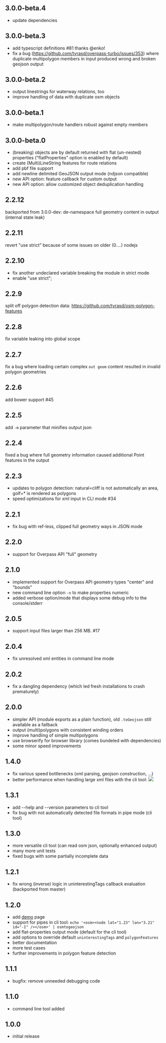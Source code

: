 3.0.0-beta.4
------------
* update dependencies

3.0.0-beta.3
------------
* add typescript definitions #81 thanks @enko!
* fix a bug (https://github.com/tyrasd/overpass-turbo/issues/353) where duplicate multipolygon members in input produced wrong and broken geojson output

3.0.0-beta.2
------------
* output linestrings for waterway relations, too
* improve handling of data with duplicate osm objects

3.0.0-beta.1
------------
* make multipolygon/route handlers robust against empty members

3.0.0-beta.0
------------
* (breaking) objects are by default returned with flat (un-nested) properties ("flatProperties" option is enabled by default)
* create (Multi)LineString features for route relations
* add pbf file support
* add newline delimited GeoJSON output mode (ndjson compatible)
* new API option: feature callback for custom output
* new API option: allow customized object deduplication handling

2.2.12
------
backported from 3.0.0-dev: de-namespace full geometry content in output (internal state leak)

2.2.11
------
revert "use strict" because of some issues on older (0.…) nodejs

2.2.10
------
* fix another undeclared variable breaking the module in strict mode
* enable "use strict";

2.2.9
-----
split off polygon detection data: https://github.com/tyrasd/osm-polygon-features

2.2.8
-----
fix variable leaking into global scope

2.2.7
-----
fix a bug where loading certain complex `out geom` content resulted in invalid polygon geometries

2.2.6
-----
add bower support #45

2.2.5
-----
add `-m` parameter that minifies output json

2.2.4
-----
fixed a bug where full geometry information caused additional Point features in the output

2.2.3
-----
* updates to polygon detection: natural=cliff is not automatically an area, golf=* is rendered as polygons
* speed optimizations for xml input in CLI mode #34

2.2.1
-----
* fix bug with ref-less, clipped full geometry ways in JSON mode

2.2.0
-----
* support for Overpass API "full" geometry

2.1.0
-----
* implemented support for Overpass API geometry types "center" and "bounds"
* new command line option `-n` to make properties numeric
* added verbose option/mode that displays some debug info to the console/stderr

2.0.5
-----
* support input files larger than 256 MB. #17

2.0.4
-----
* fix unresolved xml entities in command line mode

2.0.2
-----
* fix a dangling dependency (which led fresh installations to crash prematurely)

2.0.0
-----
* simpler API (module exports as a plain function), old `.toGeojson` still available as a fallback
* output (multi)polygons with consistent winding orders
* improve handling of simple multipolygons
* use browserify for browser library (comes bundeled with dependencies)
* some minor speed improvements

1.4.0
-----
* fix various speed bottlenecks (xml parsing, geojson construction, …)
* better performance when handling large xml files with the cli tool: ![](https://f.cloud.github.com/assets/1927298/1461813/4a1ce53e-44ce-11e3-9a96-d600eb3aba9b.png)

1.3.1
-----
* add --help and --version parameters to cli tool
* fix bug with not automatically detected file formats in pipe mode (cli tool)

1.3.0
-----
* more versatile cli tool (can read osm json, optionally enhanced output)
* many more unit tests
* fixed bugs with some partially incomplete data

1.2.1
-----
* fix wrong (inverse) logic in uninterestingTags callback evaluation (backported from master)

1.2.0
-----
* add [demo](http://tyrasd.github.io/osmtogeojson/) page
* support for pipes in cli tool: `echo '<osm><node lat="1.23" lon="3.21" id="-1" /></osm>' | osmtogeojson`
* add flat-properties output mode (default for the cli tool)
* add options to override default `uninterestingTags` and `polygonFeatures`
* better documentation
* more test cases
* further improvements in polygon feature detection

1.1.1
-----
* bugfix: remove unneeded debugging code

1.1.0
-----
* command line tool added

1.0.0
-----
* initial release
